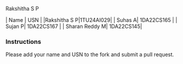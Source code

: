 Rakshitha S P

| Name   | USN        |
|Rakshitha S P|1TU24AI029|
| Suhas A| 1DA22CS165 |
| Sujan P| 1DA22CS167 |
| Sharan Reddy M| 1DA22CS145|

### Instructions
Please add your name and USN to the fork and submit a pull request.


